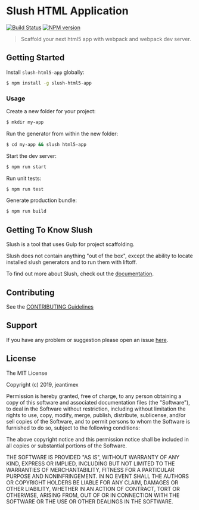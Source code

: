 # Slush HTML Application

[![Build Status](https://secure.travis-ci.org/jeantimex/slush-html5-app.png?branch=master)](https://travis-ci.org/jeantimex/slush-html5-app)
[![NPM version](https://badge.fury.io/js/slush-html5-app.svg)](https://badge.fury.io/js/slush-html5-app)

> Scaffold your next html5 app with webpack and webpack dev server.


## Getting Started

Install `slush-html5-app` globally:

```bash
$ npm install -g slush-html5-app
```

### Usage

Create a new folder for your project:

```bash
$ mkdir my-app
```

Run the generator from within the new folder:

```bash
$ cd my-app && slush html5-app
```

Start the dev server:

```bash
$ npm run start
```

Run unit tests:

```bash
$ npm run test
```

Generate production bundle:

```bash
$ npm run build
```

## Getting To Know Slush

Slush is a tool that uses Gulp for project scaffolding.

Slush does not contain anything "out of the box", except the ability to locate installed slush generators and to run them with liftoff.

To find out more about Slush, check out the [documentation](https://github.com/slushjs/slush).

## Contributing

See the [CONTRIBUTING Guidelines](https://github.com/jeantimex/slush-html5-app/blob/master/CONTRIBUTING.md)

## Support
If you have any problem or suggestion please open an issue [here](https://github.com/jeantimex/slush-html5-app/issues).

## License 

The MIT License

Copyright (c) 2019, jeantimex

Permission is hereby granted, free of charge, to any person
obtaining a copy of this software and associated documentation
files (the "Software"), to deal in the Software without
restriction, including without limitation the rights to use,
copy, modify, merge, publish, distribute, sublicense, and/or sell
copies of the Software, and to permit persons to whom the
Software is furnished to do so, subject to the following
conditions:

The above copyright notice and this permission notice shall be
included in all copies or substantial portions of the Software.

THE SOFTWARE IS PROVIDED "AS IS", WITHOUT WARRANTY OF ANY KIND,
EXPRESS OR IMPLIED, INCLUDING BUT NOT LIMITED TO THE WARRANTIES
OF MERCHANTABILITY, FITNESS FOR A PARTICULAR PURPOSE AND
NONINFRINGEMENT. IN NO EVENT SHALL THE AUTHORS OR COPYRIGHT
HOLDERS BE LIABLE FOR ANY CLAIM, DAMAGES OR OTHER LIABILITY,
WHETHER IN AN ACTION OF CONTRACT, TORT OR OTHERWISE, ARISING
FROM, OUT OF OR IN CONNECTION WITH THE SOFTWARE OR THE USE OR
OTHER DEALINGS IN THE SOFTWARE.

